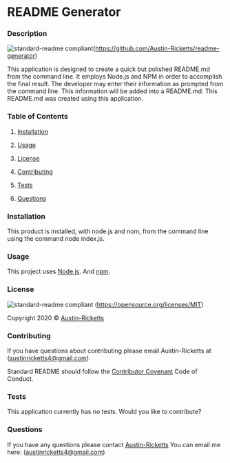 
# README Generator

### Description
![standard-readme compliant](https://img.shields.io/badge/Austin's-README%20Generator-lightgrey)(https://github.com/Austin-Ricketts/readme-generator)

This application is designed to create a quick but polished README.md from the command line. It employs Node.js and NPM in order to accomplish the final result. The developer may enter their information as prompted from the command line. This information will be added into a README.md. This README.md was created using this application.

### Table of Contents 

1. [Installation](#installation)

2. [Usage](#usage)

3. [License](#license)

4. [Contributing](#contributing)

5. [Tests](#tests)

6. [Questions](#questions)

### Installation

This product is installed, with node.js and nom, from the command line using the command node index.js.

### Usage

This project uses [Node.js](https://nodejs.org/en/).
And [npm](https://www.npmjs.com/).

### License

![standard-readme compliant](https://img.shields.io/badge/License-MIT-yellow.svg)
(https://opensource.org/licenses/MIT)

Copyright 2020 © [Austin-Ricketts](https://github.com/Austin-Ricketts/readme-generator)

### Contributing

If you have questions about contributing please email Austin-Ricketts at (austinricketts4@gmail.com).

Standard README should follow the [Contributor Covenant](https://www.contributor-covenant.org/version/1/3/0/code-of-conduct/) Code of Conduct.

### Tests

This application currently has no tests. Would you like to contribute?

### Questions

If you have any questions please contact [Austin-Ricketts](https://github.com/Austin-Ricketts)
You can email me here: (austinricketts4@gmail.com)

